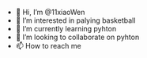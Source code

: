 - 👋 Hi, I’m @11xiaoWen
- 👀 I’m interested in palying basketball
- 🌱 I’m currently learning pyhton
- 💞️ I’m looking to collaborate on pyhton
- 📫 How to reach me 
<!---
11xiaoWen/11xiaoWen is a ✨ special ✨ repository because its `README.md` (this file) appears on your GitHub profile.
You can click the Preview link to take a look at your changes.
--->
